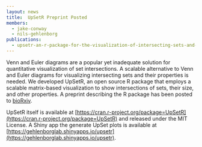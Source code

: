 ```yaml
---
layout: news
title:  UpSetR Preprint Posted
members:
  - jake-conway
  - nils-gehlenborg
publications:
  - upsetr-an-r-package-for-the-visualization-of-intersecting-sets-and-their-properties
---
```


Venn and Euler diagrams are a popular yet inadequate solution for quantitative visualization of set intersections. A scalable alternative to Venn and Euler diagrams for visualizing intersecting sets and their properties is needed. We developed UpSetR, an open source R package that employs a scalable matrix-based visualization to show intersections of sets, their size, and other properties. A preprint describing the R package has been posted to [bioRxiv](http://biorxiv.org/content/early/2017/03/25/120600).

UpSetR itself is available at [https://cran.r-project.org/package=UpSetR](https://cran.r-project.org/package=UpSetR) and released under the MIT License. A Shiny app the generate UpSet plots is available at [https://gehlenborglab.shinyapps.io/upsetr](https://gehlenborglab.shinyapps.io/upsetr).
